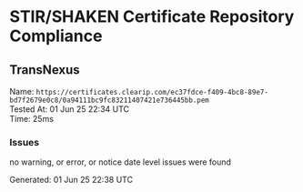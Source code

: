 # STIR/SHAKEN Certificate Repository Compliance

## TransNexus

Name: `https://certificates.clearip.com/ec37fdce-f409-4bc8-89e7-bd7f2679e0c8/0a94111bc9fc83211407421e736445bb.pem`\
Tested At: 01 Jun 25 22:34 UTC\
Time: 25ms

### Issues

no warning, or error, or notice date level issues were found

Generated: 01 Jun 25 22:38 UTC